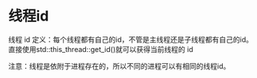 # 线程id

线程 id 定义：每个线程都有自己的id，不管是主线程还是子线程都有自己的id。直接使用std::this\_thread::get\_id()就可以获得当前线程的 id

注意：线程是依附于进程存在的，所以不同的进程可以有相同的线程id。
